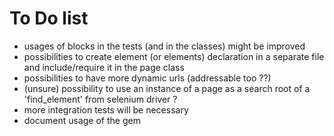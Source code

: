 # To Do list

* usages of blocks in the tests (and in the classes) might be improved
* possibilities to create element (or elements) declaration in a separate file and include/require it in the page class
* possibilities to have more dynamic urls (addressable too ??)
* (unsure) possibility to use an instance of a page as a search root of a 'find_element' from selenium driver ?
* more integration tests will be necessary
* document usage of the gem
